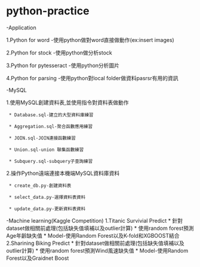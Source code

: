 # python-practice
-Application

   1.Python for word -使用python做對word直接做動作(ex:insert images) 

   2.Python for stock -使用python做分析stock 

   3.Python for pytesseract -使用python分析圖片
   
   4.Python for parsing -使用python對local folder做資料pasrsr有用的資訊
   

-MySQL

   1.使用MySQL創建資料表,並使用指令對資料表做動作
   
     * Database.sql-建立的大型資料庫練習
     
     * Aggregation.sql-聚合函數應用練習
     
     * JOIN.sql-JOIN連接函數練習
     
     * Union.sql-union 聯集函數練習
     
     * Subquery.sql-subquery子查詢練習
   
   2.操作Python遠端連接本機端MySQL資料庫資料
   
     * create_db.py-創建資料表
     
     * select_data.py-選擇資料表資料
     
     * update_data.py-更新資料表資料

-Machine learning(Kaggle Competition)
  1.Titanic Survivial Predict
    * 針對dataset做相關前處理(包括缺失值填補以及outlier計算)
    * 使用random forest預測Age年齡缺失值
    * Model-使用Random Forest以及K-fold和XGBOOST結合
  2.Sharining Biking Predict
    * 針對dataset做相關前處理(包括缺失值填補以及outlier計算)
    * 使用random forest預測Wind風速缺失值
    * Model-使用Random Forest以及Graidnet Boost